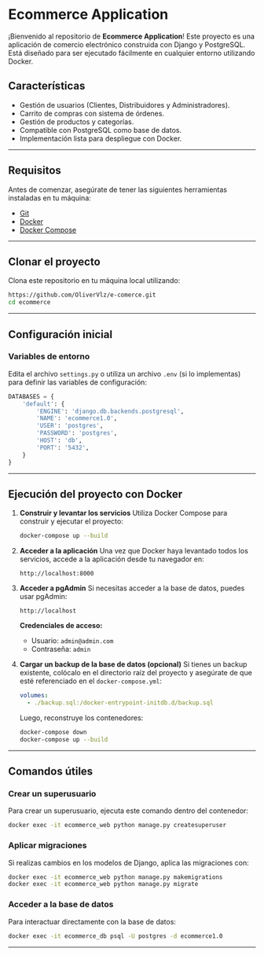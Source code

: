 # **Ecommerce Application**

¡Bienvenido al repositorio de **Ecommerce Application**! Este proyecto es una aplicación de comercio electrónico construida con Django y PostgreSQL. Está diseñado para ser ejecutado fácilmente en cualquier entorno utilizando Docker.

## **Características**
- Gestión de usuarios (Clientes, Distribuidores y Administradores).
- Carrito de compras con sistema de órdenes.
- Gestión de productos y categorías.
- Compatible con PostgreSQL como base de datos.
- Implementación lista para despliegue con Docker.

---

## **Requisitos**
Antes de comenzar, asegúrate de tener las siguientes herramientas instaladas en tu máquina:
- [Git](https://git-scm.com/)
- [Docker](https://www.docker.com/)
- [Docker Compose](https://docs.docker.com/compose/)

---

## **Clonar el proyecto**
Clona este repositorio en tu máquina local utilizando:
```bash
https://github.com/OliverVlz/e-comerce.git
cd ecommerce
```

---

## **Configuración inicial**

### **Variables de entorno**
Edita el archivo `settings.py` o utiliza un archivo `.env` (si lo implementas) para definir las variables de configuración:
```python
DATABASES = {
    'default': {
        'ENGINE': 'django.db.backends.postgresql',
        'NAME': 'ecommerce1.0',
        'USER': 'postgres',
        'PASSWORD': 'postgres',
        'HOST': 'db',
        'PORT': '5432',
    }
}
```

---

## **Ejecución del proyecto con Docker**

1. **Construir y levantar los servicios**
   Utiliza Docker Compose para construir y ejecutar el proyecto:
   ```bash
   docker-compose up --build
   ```

2. **Acceder a la aplicación**
   Una vez que Docker haya levantado todos los servicios, accede a la aplicación desde tu navegador en:
   ```
   http://localhost:8000
   ```

3. **Acceder a pgAdmin**
   Si necesitas acceder a la base de datos, puedes usar pgAdmin:
   ```
   http://localhost
   ```
   **Credenciales de acceso:**
   - Usuario: `admin@admin.com`
   - Contraseña: `admin`

4. **Cargar un backup de la base de datos (opcional)**
   Si tienes un backup existente, colócalo en el directorio raíz del proyecto y asegúrate de que esté referenciado en el `docker-compose.yml`:
   ```yml
   volumes:
     - ./backup.sql:/docker-entrypoint-initdb.d/backup.sql
   ```

   Luego, reconstruye los contenedores:
   ```bash
   docker-compose down
   docker-compose up --build
   ```

---

## **Comandos útiles**

### **Crear un superusuario**
Para crear un superusuario, ejecuta este comando dentro del contenedor:
```bash
docker exec -it ecommerce_web python manage.py createsuperuser
```

### **Aplicar migraciones**
Si realizas cambios en los modelos de Django, aplica las migraciones con:
```bash
docker exec -it ecommerce_web python manage.py makemigrations
docker exec -it ecommerce_web python manage.py migrate
```

### **Acceder a la base de datos**
Para interactuar directamente con la base de datos:
```bash
docker exec -it ecommerce_db psql -U postgres -d ecommerce1.0
```

---

